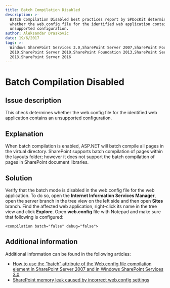 ```yaml
---
title: Batch Compilation Disabled
description: >-
  Batch Compilation Disabled best practices report by SPDocKit determines
  whether the web.config file for the identified web application contains an
  unsupported configuration.
author: Aleksandar Draskovic
date: 19/6/2017
tags: >-
  Windows SharePoint Services 3.0,SharePoint Server 2007,SharePoint Foundation
  2010,SharePoint Server 2010,SharePoint Foundation 2013,SharePoint Server
  2013,SharePoint Server 2016
---
```


# Batch Compilation Disabled

## Issue description

This check determines whether the web.config file for the identified web application contains an unsupported configuration.

## Explanation

When batch compilation is enabled, ASP.NET will batch compile all pages in the virtual directory. SharePoint supports batch compilation of pages within the layouts folder; however it does not support the batch compilation of pages in SharePoint document libraries.

## Solution

Verify that the batch mode is disabled in the web.config file for the web application. To do so, open the **Internet Information Services Manager**, open the server branch in the tree view on the left side and then open **Sites** branch. Find the affected web application, right-click its name in the tree view and click **Explore**. Open **web.config** file with Notepad and make sure that following is configured:

```markup
<compilation batch="false" debug="false">
```

## Additional information

Additional information can be found in the following articles:

* [How to use the “batch” attribute of the Web.config file compilation element in SharePoint Server 2007 and in Windows SharePoint Services 3.0](https://support.microsoft.com/en-us/help/953459/how-to-use-the-batch-attribute-of-the-web.config-file-compilation-element-in-sharepoint-server-2007-and-in-windows-sharepoint-services-3.0)
* [SharePoint memory leak caused by incorrect web.config settings](https://blogs.technet.microsoft.com/stefan_gossner/2012/07/20/sharepoint-memory-leak-caused-by-incorrect-web-config-settings/)

